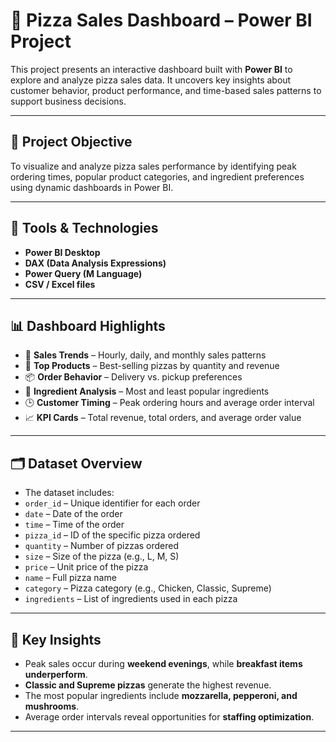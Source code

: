# 🍕 Pizza Sales Dashboard – Power BI Project

This project presents an interactive dashboard built with **Power BI** to explore and analyze pizza sales data. It uncovers key insights about customer behavior, product performance, and time-based sales patterns to support business decisions.

---

## 🎯 Project Objective

To visualize and analyze pizza sales performance by identifying peak ordering times, popular product categories, and ingredient preferences using dynamic dashboards in Power BI.

---

## 🧰 Tools & Technologies

- **Power BI Desktop**  
- **DAX (Data Analysis Expressions)**  
- **Power Query (M Language)**  
- **CSV / Excel files**

---

## 📊 Dashboard Highlights

- 📅 **Sales Trends** – Hourly, daily, and monthly sales patterns  
- 🍕 **Top Products** – Best-selling pizzas by quantity and revenue  
- 📦 **Order Behavior** – Delivery vs. pickup preferences  
- 🧄 **Ingredient Analysis** – Most and least popular ingredients  
- 🕒 **Customer Timing** – Peak ordering hours and average order interval  
- 📈 **KPI Cards** – Total revenue, total orders, and average order value

---

## 🗂️ Dataset Overview

- The dataset includes:
- `order_id` – Unique identifier for each order
- `date` – Date of the order
- `time` – Time of the order
- `pizza_id` – ID of the specific pizza ordered
- `quantity` – Number of pizzas ordered
- `size` – Size of the pizza (e.g., L, M, S)
- `price` – Unit price of the pizza
- `name` – Full pizza name
- `category` – Pizza category (e.g., Chicken, Classic, Supreme)
- `ingredients` – List of ingredients used in each pizza

---

## 🧠 Key Insights

- Peak sales occur during **weekend evenings**, while **breakfast items underperform**.  
- **Classic and Supreme pizzas** generate the highest revenue.  
- The most popular ingredients include **mozzarella, pepperoni, and mushrooms**.  
- Average order intervals reveal opportunities for **staffing optimization**.

---


